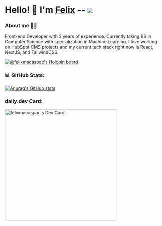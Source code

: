 # Hello! 👋 I'm [Felix](https://felixmacaspac.dev) -- ![](https://komarev.com/ghpvc/?username=felixmacaspac)
### About me 👨‍💻
Front-end Developer with 3 years of experience. Currently taking BS in Computer Science with specialization in Machine Learning. I love working on HubSpot CMS projects and my current tech stack right now is React, NextJS, and TailwindCSS.

[![@felixmacaspac's Holopin board](https://holopin.me/felixmacaspac)](https://holopin.io/@felixmacaspac)

### 📊 GitHub Stats:
[![Anurag's GitHub stats](https://github-readme-stats.vercel.app/api?username=felixmacaspac&show_icons=true&theme=midnight-purple)](https://github.com/anuraghazra/github-readme-stats)

### daily.dev Card:
<a href="https://app.daily.dev/felixmacaspac"><img src="https://api.daily.dev/devcards/v2/2wroPNmGGC1Ngb0CI0i1C.png?type=default&r=s7t" width="356" alt="felixmacaspac's Dev Card"/></a>
